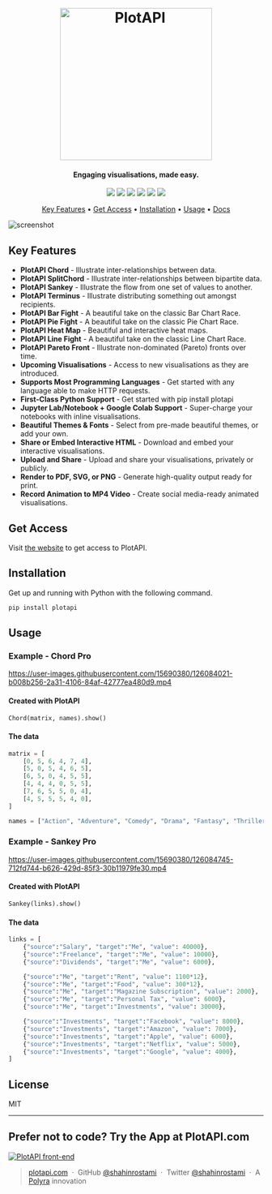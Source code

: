 
<h1 align="center">
  <br>
  <a href="https://plotapi.com"><img src="https://plotapi.com/wp-content/uploads/2021/07/plotapi_logo.svg" alt="PlotAPI" width="300"></a>
</h1>

<h4 align="center">Engaging visualisations, made easy.</h4>

<p align="center">
<a href="https://pypi.org/project/plotapi/"><img src="https://img.shields.io/badge/pypi%20package-6.3.1-success.svg"></a>
<a href="https://crates.io/crates/chord"><img src="https://img.shields.io/badge/rust%20crate-0.1.0-success.svg"></a>
<a href="https://plotapi.com/pricing/"><img src="https://img.shields.io/badge/license-get-green.svg"></a>
<a href="https://discord.polyra.com"><img src="https://img.shields.io/badge/chat-join-7289da.svg"></a>
<a href="https://jupyter.org"><img src="https://img.shields.io/badge/supports-jupyter-orange.svg"></a>
<a href="https://www.linkedin.com/in/shahinrostami/"><img src="https://img.shields.io/badge/linked-in-blue.svg"></a>
</p>

<p align="center">
  <a href="#key-features">Key Features</a> •
  <a href="https://plotapi.com/#pricing">Get Access</a> •
  <a href="#installation">Installation</a> •
  <a href="#usage">Usage</a> •
  <a href="https://plotapi.com/docs">Docs</a>
</p>

![screenshot](https://plotapi.com/wp-content/uploads/2021/08/1500x500.jpeg)

## Key Features

* **PlotAPI Chord** - Illustrate inter-relationships between data.
* **PlotAPI SplitChord** - Illustrate inter-relationships between bipartite data.
* **PlotAPI Sankey** - Illustrate the flow from one set of values to another.
* **PlotAPI Terminus** - Illustrate distributing something out amongst recipients.
* **PlotAPI Bar Fight** - A beautiful take on the classic Bar Chart Race.
* **PlotAPI Pie Fight** - A beautiful take on the classic Pie Chart Race.
* **PlotAPI Heat Map** - Beautiful and interactive heat maps.
* **PlotAPI Line Fight** - A beautiful take on the classic Line Chart Race.
* **PlotAPI Pareto Front** - Illustrate non-dominated (Pareto) fronts over time.
* **Upcoming Visualisations** - Access to new visualisations as they are introduced.
* **Supports Most Programming Languages** - Get started with any language able to make HTTP requests.
* **First-Class Python Support** - Get started with pip install plotapi
* **Jupyter Lab/Notebook + Google Colab Support** - Super-charge your notebooks with inline visualisations.
* **Beautiful Themes & Fonts** - Select from pre-made beautiful themes, or add your own.
* **Share or Embed Interactive HTML** - Download and embed your interactive visualisations.
* **Upload and Share** - Upload and share your visualisations, privately or publicly.
* **Render to PDF, SVG, or PNG** - Generate high-quality output ready for print.
* **Record Animation to MP4 Video** - Create social media-ready animated visualisations.

## Get Access

Visit [the website](https://plotapi.com/#pricing) to get access to PlotAPI.

## Installation

Get up and running with Python with the following command.

```bash
pip install plotapi
```

## Usage

### Example - Chord Pro

https://user-images.githubusercontent.com/15690380/126084021-b008b256-2a31-4106-84af-42777ea480d9.mp4

#### Created with PlotAPI

```python
Chord(matrix, names).show()
```

#### The data

```python
matrix = [
    [0, 5, 6, 4, 7, 4],
    [5, 0, 5, 4, 6, 5],
    [6, 5, 0, 4, 5, 5],
    [4, 4, 4, 0, 5, 5],
    [7, 6, 5, 5, 0, 4],
    [4, 5, 5, 5, 4, 0],
]

names = ["Action", "Adventure", "Comedy", "Drama", "Fantasy", "Thriller"]
```

### Example - Sankey Pro

https://user-images.githubusercontent.com/15690380/126084745-712fd744-b626-429d-85f3-30b11979fe30.mp4

#### Created with PlotAPI

```python
Sankey(links).show()
```

#### The data

```python
links = [
    {"source":"Salary", "target":"Me", "value": 40000},
    {"source":"Freelance", "target":"Me", "value": 10000},
    {"source":"Dividends", "target":"Me", "value": 6000},

    {"source":"Me", "target":"Rent", "value": 1100*12},
    {"source":"Me", "target":"Food", "value": 300*12},
    {"source":"Me", "target":"Magazine Subscription", "value": 2000},
    {"source":"Me", "target":"Personal Tax", "value": 6000},
    {"source":"Me", "target":"Investments", "value": 30000},

    {"source":"Investments", "target":"Facebook", "value": 8000},
    {"source":"Investments", "target":"Amazon", "value": 7000},
    {"source":"Investments", "target":"Apple", "value": 6000},
    {"source":"Investments", "target":"Netflix", "value": 5000},
    {"source":"Investments", "target":"Google", "value": 4000},
]
```

## License

MIT

---

## Prefer not to code? Try the App at PlotAPI.com

<a href="https://plotapi.com"><img src="https://plotapi.com/static-asset/marketing/plotpanel_preview_2.jpg" alt="PlotAPI front-end"></a>


> [plotapi.com](https://plotapi.com) &nbsp;&middot;&nbsp;
> GitHub [@shahinrostami](https://github.com/shahinrostami) &nbsp;&middot;&nbsp;
> Twitter [@shahinrostami](https://twitter.com/shahinrostami)  &nbsp;&middot;&nbsp;
> A [Polyra](https://polyra.com) innovation

